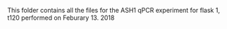 This folder contains all the files for the ASH1 qPCR experiment for flask 1, t120 performed on Feburary 13. 2018

